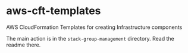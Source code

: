# aws-cft-templates

AWS CloudFormation Templates for creating Infrastructure components

The main action is in the `stack-group-management` directory. Read the
readme there.
